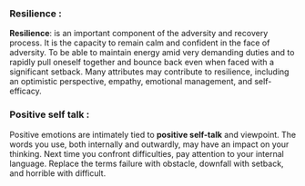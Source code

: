 ### Resilience :

**Resilience**: is an important component of the adversity and recovery process. It is the capacity to remain calm and confident in the face of adversity. To be able to maintain energy amid very demanding duties and to rapidly pull oneself together and bounce back even when faced with a significant setback. Many attributes may contribute to resilience, including an optimistic perspective, empathy, emotional management, and self-efficacy.

### Positive self talk :

Positive emotions are intimately tied to **positive self-talk** and viewpoint. The words you use, both internally and outwardly, may have an impact on your thinking. Next time you confront difficulties, pay attention to your internal language. Replace the terms failure with obstacle, downfall with setback, and horrible with difficult.
